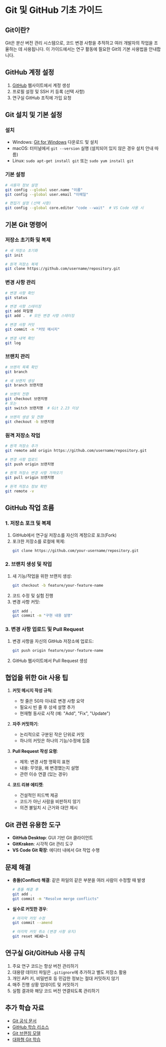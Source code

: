 # Git 및 GitHub 기초 가이드

## Git이란?

Git은 분산 버전 관리 시스템으로, 코드 변경 사항을 추적하고 여러 개발자의 작업을 조율하는 데 사용됩니다. 이 가이드에서는 연구 활동에 필요한 Git의 기본 사용법을 안내합니다.

## GitHub 계정 설정

1. [GitHub](https://github.com/) 웹사이트에서 계정 생성
2. 프로필 설정 및 SSH 키 등록 (선택 사항)
3. 연구실 GitHub 조직에 가입 요청

## Git 설치 및 기본 설정

### 설치

- Windows: [Git for Windows](https://gitforwindows.org/) 다운로드 및 설치
- macOS: 터미널에서 `git --version` 실행 (설치되어 있지 않은 경우 설치 안내 따름)
- Linux: `sudo apt-get install git` 또는 `sudo yum install git`

### 기본 설정

```bash
# 사용자 정보 설정
git config --global user.name "이름"
git config --global user.email "이메일"

# 편집기 설정 (선택 사항)
git config --global core.editor "code --wait"  # VS Code 사용 시
```

## 기본 Git 명령어

### 저장소 초기화 및 복제

```bash
# 새 저장소 초기화
git init

# 원격 저장소 복제
git clone https://github.com/username/repository.git
```

### 변경 사항 관리

```bash
# 변경 사항 확인
git status

# 변경 사항 스테이징
git add 파일명
git add .  # 모든 변경 사항 스테이징

# 변경 사항 커밋
git commit -m "커밋 메시지"

# 변경 내역 확인
git log
```

### 브랜치 관리

```bash
# 브랜치 목록 확인
git branch

# 새 브랜치 생성
git branch 브랜치명

# 브랜치 전환
git checkout 브랜치명
# 또는
git switch 브랜치명  # Git 2.23 이상

# 브랜치 생성 및 전환
git checkout -b 브랜치명
```

### 원격 저장소 작업

```bash
# 원격 저장소 추가
git remote add origin https://github.com/username/repository.git

# 변경 사항 업로드
git push origin 브랜치명

# 원격 저장소 변경 사항 가져오기
git pull origin 브랜치명

# 원격 저장소 정보 확인
git remote -v
```

## GitHub 작업 흐름

### 1. 저장소 포크 및 복제

1. GitHub에서 연구실 저장소를 자신의 계정으로 포크(Fork)
2. 포크한 저장소를 로컬에 복제:
   ```bash
   git clone https://github.com/your-username/repository.git
   ```

### 2. 브랜치 생성 및 작업

1. 새 기능/작업을 위한 브랜치 생성:
   ```bash
   git checkout -b feature/your-feature-name
   ```
2. 코드 수정 및 실험 진행
3. 변경 사항 커밋:
   ```bash
   git add .
   git commit -m "구현 내용 설명"
   ```

### 3. 변경 사항 업로드 및 Pull Request

1. 변경 사항을 자신의 GitHub 저장소에 업로드:
   ```bash
   git push origin feature/your-feature-name
   ```
2. GitHub 웹사이트에서 Pull Request 생성

## 협업을 위한 Git 사용 팁

1. **커밋 메시지 작성 규칙**:
   - 첫 줄은 50자 이내로 변경 사항 요약
   - 필요시 빈 줄 후 상세 설명 추가
   - 현재형 동사로 시작 (예: "Add", "Fix", "Update")

2. **자주 커밋하기**:
   - 논리적으로 구분된 작은 단위로 커밋
   - 하나의 커밋은 하나의 기능/수정에 집중

3. **Pull Request 작성 요령**:
   - 제목: 변경 사항 명확히 표현
   - 내용: 무엇을, 왜 변경했는지 설명
   - 관련 이슈 연결 (있는 경우)

4. **코드 리뷰 에티켓**:
   - 건설적인 피드백 제공
   - 코드가 아닌 사람을 비판하지 않기
   - 의견 불일치 시 근거와 대안 제시

## Git 관련 유용한 도구

- **GitHub Desktop**: GUI 기반 Git 클라이언트
- **GitKraken**: 시각적 Git 관리 도구
- **VS Code Git 확장**: 에디터 내에서 Git 작업 수행

## 문제 해결

- **충돌(Conflict) 해결**: 같은 파일의 같은 부분을 여러 사람이 수정할 때 발생
  ```bash
  # 충돌 해결 후
  git add .
  git commit -m "Resolve merge conflicts"
  ```

- **실수로 커밋한 경우**:
  ```bash
  # 마지막 커밋 수정
  git commit --amend
  
  # 마지막 커밋 취소 (변경 사항 유지)
  git reset HEAD~1
  ```

## 연구실 Git/GitHub 사용 규칙

1. 주요 연구 코드는 항상 버전 관리하기
2. 대용량 데이터 파일은 `.gitignore`에 추가하고 별도 저장소 활용
3. 개인 API 키, 비밀번호 등 민감한 정보는 절대 커밋하지 않기
4. 매주 진행 상황 업데이트 및 커밋하기
5. 실험 결과와 해당 코드 버전 연결되도록 관리하기

## 추가 학습 자료

- [Git 공식 문서](https://git-scm.com/doc)
- [GitHub 학습 리소스](https://docs.github.com/en/get-started)
- [Git 브랜칭 모델](https://nvie.com/posts/a-successful-git-branching-model/)
- [대화형 Git 학습](https://learngitbranching.js.org/)